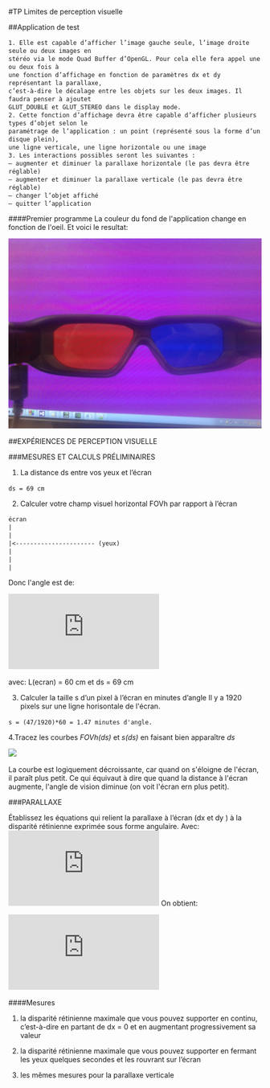 #TP Limites de perception visuelle

##Application de test

```
1. Elle est capable d’afficher l’image gauche seule, l’image droite seule ou deux images en
stéréo via le mode Quad Buffer d’OpenGL. Pour cela elle fera appel une ou deux fois à
une fonction d’affichage en fonction de paramètres dx et dy représentant la parallaxe,
c’est-à-dire le décalage entre les objets sur les deux images. Il faudra penser à ajoutet
GLUT_DOUBLE et GLUT_STEREO dans le display mode.
2. Cette fonction d’affichage devra être capable d’afficher plusieurs types d’objet selon le
paramétrage de l’application : un point (représenté sous la forme d’un disque plein),
une ligne verticale, une ligne horizontale ou une image
3. Les interactions possibles seront les suivantes :
— augmenter et diminuer la parallaxe horizontale (le pas devra être réglable)
— augmenter et diminuer la parallaxe verticale (le pas devra être réglable)
— changer l’objet affiché
— quitter l’application
```

####Premier programme
La couleur du fond de l'application change en fonction de l'oeil.
Et voici le resultat:

![](premierProgramme.jpg)

##EXPÉRIENCES DE PERCEPTION VISUELLE

###MESURES ET CALCULS PRÉLIMINAIRES

1. La distance ds entre vos yeux et l’écran

```ds = 69 cm```

2. Calculer votre champ visuel horizontal FOVh par rapport à l’écran
```
écran
|
|
|<---------------------- (yeux)
|
|
|
```

Donc l'angle est de:

![](https://latex.codecogs.com/png.latex?%5Cinline%20%5CLARGE%20FOVh%20%3D%202*%5Carctan%20%28%5Cfrac%7BL%28ecran%29%7D%7B2*ds%7D%29%20%3D%200.82%20rad%20%3D%2047%20degr%E9s)

avec: L(ecran) = 60 cm et ds = 69 cm

3. Calculer la taille s d’un pixel à l’écran en minutes d’angle
Il y a 1920 pixels sur une ligne horisontale de l'écran. 

```s = (47/1920)*60 = 1.47 minutes d'angle.```

4.Tracez les courbes *FOVh(ds)* et *s(ds)* en faisant bien apparaître *ds*

![](CourbeFOVh.jpg)

La courbe est logiquement décroissante, car quand on s'éloigne de l'écran, il paraît plus petit. Ce qui équivaut à dire que quand la distance à l'écran augmente, l'angle de vision diminue (on voit l'écran ern plus petit). 

###PARALLAXE

Établissez les équations qui relient la parallaxe à l’écran (dx et dy ) à la disparité rétinienne
exprimée sous forme angulaire. 
Avec: 
![](https://latex.codecogs.com/png.latex?%5Cinline%20%5CLARGE%20dz%20%3D%20%5Csqrt%7Bdx%5E2%20&plus;%20dy%5E2%7D)
On obtient: 

![](https://latex.codecogs.com/png.latex?%5Cinline%20%5CLARGE%20Disparite%20Retinienne%20%3D%202*%5Carctan%20%28%5Cfrac%7Bdz%7D%7B2*ds%7D%29)

####Mesures

1. la disparité rétinienne maximale que vous pouvez supporter en continu, c’est-à-dire
en partant de dx = 0 et en augmentant progressivement sa valeur

2. la disparité rétinienne maximale que vous pouvez supporter en fermant les yeux quelques
secondes et les rouvrant sur l’écran

3. les mêmes mesures pour la parallaxe verticale


